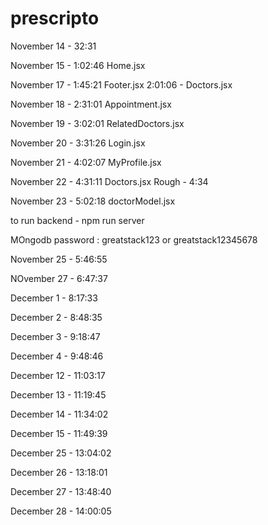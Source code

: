 # prescripto

November 14 - 32:31

November 15 - 1:02:46 Home.jsx

November 17 - 1:45:21 Footer.jsx  2:01:06 - Doctors.jsx

November 18 - 2:31:01 Appointment.jsx

November 19 - 3:02:01 RelatedDoctors.jsx

November 20 - 3:31:26 Login.jsx 

November 21 - 4:02:07 MyProfile.jsx

November 22 - 4:31:11 Doctors.jsx Rough - 4:34

November 23 - 5:02:18 doctorModel.jsx

to run backend - npm run server

MOngodb password : greatstack123 or greatstack12345678 

November 25 - 5:46:55

NOvember 27 - 6:47:37

December 1 - 8:17:33 

December 2 - 8:48:35

December 3 - 9:18:47

December 4 - 9:48:46

December 12 - 11:03:17

December 13 - 11:19:45 

December 14 - 11:34:02

December 15 - 11:49:39

December 25 - 13:04:02

December 26 - 13:18:01 

December 27 - 13:48:40

December 28 - 14:00:05

